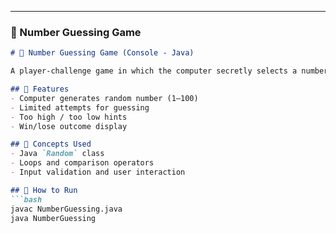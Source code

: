 
---

### 🔢 Number Guessing Game

```markdown
# 🔢 Number Guessing Game (Console - Java)

A player-challenge game in which the computer secretly selects a number, and the user tries to guess it with feedback hints.

## 🎲 Features
- Computer generates random number (1–100)
- Limited attempts for guessing
- Too high / too low hints
- Win/lose outcome display

## 🧠 Concepts Used
- Java `Random` class
- Loops and comparison operators
- Input validation and user interaction

## 🔧 How to Run
```bash
javac NumberGuessing.java
java NumberGuessing
